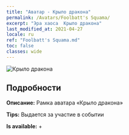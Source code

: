 ```yaml
---
title: "Аватар - Крыло дракона"
permalink: /Avatars/Foolbatt's Squama/
excerpt: "Эра хаоса  Крыло дракона"
last_modified_at: 2021-04-27
locale: ru
ref: "Foolbatt's Squama.md"
toc: false
classes: wide
---
```

 ![Крыло дракона](/images/a/avatarFrame_83.png)

## Подробности

 **Описание:** Рамка аватара «Крыло дракона» 

 **Tips:** Выдается за участие в событии 

 **Is available:**  + 


